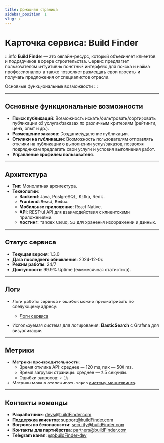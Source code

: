 ```yaml
---
title: Домашняя страница
sidebar_position: 1
slug: /
---
```


# Карточка сервиса: **Build Finder**

:::info
**Build Finder** — это онлайн-ресурс, который объединяет клиентов и подрядчиков в сфере строительства. Сервис предлагает пользователям интуитивно понятный интерфейс для поиска и найма профессионалов, а также позволяет размещать свои проекты и получать предложения от специалистов отрасли.

Основные функциональные возможности
:::

---

## Основные функциональные возможности
- **Поиск публикаций**: Возможность искать/фильтровать/сортировать публикации об услугах/заказах по различным критериям (рейтинги, цена, опыт и др.).
- **Размещение заказов**: Создание/удаление публикации.
- **Отклики на публикации**: Возможность пользователям отправлять отклики на публикации о выполнении услуг/заказов, позволяя подрядчикам предлагать свои услуги и условия выполнения работ.
- **Управление профилем пользователя**.

---

## Архитектура
- **Тип**: Монолитная архитектура.
- **Технологии**:
  - **Backend**: Java, PostgreSQL, Kafka, Redis.
  - **Frontend**: React, Redux.
  - **Мобильное приложение**: React Native.
  - **API**: RESTful API для взаимодействия с клиентскими приложениями.
  - **Хостинг**: Yandex Cloud, S3 для хранения изображений и данных.
  
---

## Статус сервиса
- **Текущая версия**: 1.3.0
- **Дата последнего обновления**: 2024-12-04
- **Режим работы**: 24/7
- **Доступность**: 99.9% Uptime (ежемесячная статистика).

---

## Логи
- Логи работы сервиса и ошибок можно просматривать по следующему адресу:
  - [Логи сервиса](https://logs.buildFinder.com)
  
- Используемая система для логирования: **ElasticSearch** с Grafana для визуализации.

---

## Метрики
- **Метрики производительности**:
  - Время отклика API: среднее — 120 ms, пик — 500 ms.
  - Время загрузки страницы: среднее — 2.5 секунды.
  - Ошибки запросов: `< 1%`  
- Метрики можно отслеживать через [систему мониторинга](https://metrics.buildFinder.com).

---

## Контакты команды
- **Разработчики**: devs@buildFinder.com
- **Поддержка клиентов**: support@buildFinder.com
- **Вопросы по безопасности**: security@buildFinder.com
- **Контакты для партнёрства**: partners@buildFinder.com
- **Telegram канал**: [@pbuildFinder-dev](https://t.me/buildFinder-dev)

